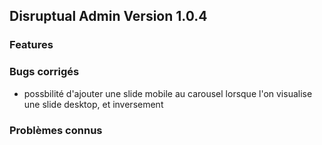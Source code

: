 ## Disruptual Admin Version 1.0.4

### Features

### Bugs corrigés

- possbilité d'ajouter une slide mobile au carousel lorsque l'on visualise une slide desktop, et inversement

### Problèmes connus

